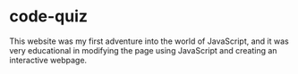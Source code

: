 # code-quiz

This website was my first adventure into the world of JavaScript, and it was very educational in modifying the page using JavaScript and creating an interactive webpage.